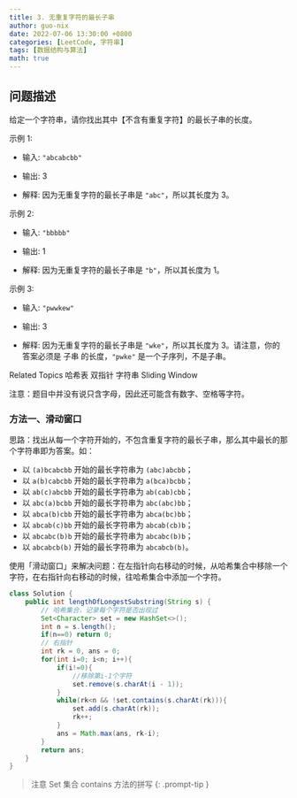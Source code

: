 ```yaml
---
title: 3. 无重复字符的最长子串
author: guo-nix
date: 2022-07-06 13:30:00 +0800
categories: [LeetCode, 字符串]
tags: [数据结构与算法]  
math: true
---
```


## 问题描述
 


给定一个字符串，请你找出其中【不含有重复字符】的最长子串的长度。 

示例 1: 

- 输入: `"abcabcbb"`

- 输出: 3 

- 解释: 因为无重复字符的最长子串是 `"abc"`，所以其长度为 3。

示例 2: 

- 输入: `"bbbbb"`

- 输出: 1

- 解释: 因为无重复字符的最长子串是 `"b"`，所以其长度为 1。

示例 3: 

- 输入: `"pwwkew"`

- 输出: 3

- 解释: 因为无重复字符的最长子串是 `"wke"`，所以其长度为 3。请注意，你的答案必须是 子串 的长度，`"pwke"` 是一个子序列，不是子串。

Related Topics 哈希表 双指针 字符串 Sliding Window 


注意：题目中并没有说只含字母，因此还可能含有数字、空格等字符。

### 方法一、滑动窗口


思路：找出从每一个字符开始的，不包含重复字符的最长子串，那么其中最长的那个字符串即为答案。如：
- 以 `(a)bcabcbb` 开始的最长字符串为 `(abc)abcbb`；
- 以 `a(b)cabcbb` 开始的最长字符串为 `a(bca)bcbb`；
- 以 `ab(c)abcbb` 开始的最长字符串为 `ab(cab)cbb`；
- 以 `abc(a)bcbb` 开始的最长字符串为 `abc(abc)bb`；
- 以 `abca(b)cbb` 开始的最长字符串为 `abca(bc)bb`；
- 以 `abcab(c)bb` 开始的最长字符串为 `abcab(cb)b`；
- 以 `abcabc(b)b` 开始的最长字符串为 `abcabc(b)b`；
- 以 `abcabcb(b)` 开始的最长字符串为 `abcabcb(b)`。

使用「滑动窗口」来解决问题：在左指针向右移动的时候，从哈希集合中移除一个字符，在右指针向右移动的时候，往哈希集合中添加一个字符。

```java
class Solution {
    public int lengthOfLongestSubstring(String s) {
        // 哈希集合，记录每个字符是否出现过
        Set<Character> set = new HashSet<>();
        int n = s.length();
        if(n==0) return 0;
        // 右指针
        int rk = 0, ans = 0;
        for(int i=0; i<n; i++){
            if(i!=0){
                //移除第i-1个字符
                set.remove(s.charAt(i - 1));
            }
            while(rk<n && !set.contains(s.charAt(rk))){
                set.add(s.charAt(rk));
                rk++;
            }
            ans = Math.max(ans, rk-i);
        }
        return ans;
    }
}

```


> 注意 Set 集合 contains 方法的拼写
{: .prompt-tip }